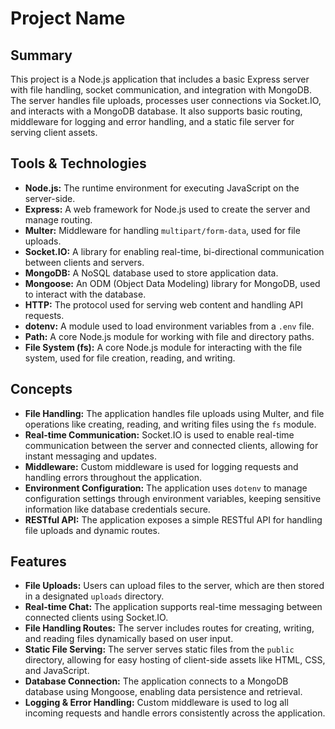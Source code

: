 # Project Name

## Summary
This project is a Node.js application that includes a basic Express server with file handling, socket communication, and integration with MongoDB. The server handles file uploads, processes user connections via Socket.IO, and interacts with a MongoDB database. It also supports basic routing, middleware for logging and error handling, and a static file server for serving client assets.

## Tools & Technologies
- **Node.js:** The runtime environment for executing JavaScript on the server-side.
- **Express:** A web framework for Node.js used to create the server and manage routing.
- **Multer:** Middleware for handling `multipart/form-data`, used for file uploads.
- **Socket.IO:** A library for enabling real-time, bi-directional communication between clients and servers.
- **MongoDB:** A NoSQL database used to store application data.
- **Mongoose:** An ODM (Object Data Modeling) library for MongoDB, used to interact with the database.
- **HTTP:** The protocol used for serving web content and handling API requests.
- **dotenv:** A module used to load environment variables from a `.env` file.
- **Path:** A core Node.js module for working with file and directory paths.
- **File System (fs):** A core Node.js module for interacting with the file system, used for file creation, reading, and writing.

## Concepts
- **File Handling:** The application handles file uploads using Multer, and file operations like creating, reading, and writing files using the `fs` module.
- **Real-time Communication:** Socket.IO is used to enable real-time communication between the server and connected clients, allowing for instant messaging and updates.
- **Middleware:** Custom middleware is used for logging requests and handling errors throughout the application.
- **Environment Configuration:** The application uses `dotenv` to manage configuration settings through environment variables, keeping sensitive information like database credentials secure.
- **RESTful API:** The application exposes a simple RESTful API for handling file uploads and dynamic routes.

## Features
- **File Uploads:** Users can upload files to the server, which are then stored in a designated `uploads` directory.
- **Real-time Chat:** The application supports real-time messaging between connected clients using Socket.IO.
- **File Handling Routes:** The server includes routes for creating, writing, and reading files dynamically based on user input.
- **Static File Serving:** The server serves static files from the `public` directory, allowing for easy hosting of client-side assets like HTML, CSS, and JavaScript.
- **Database Connection:** The application connects to a MongoDB database using Mongoose, enabling data persistence and retrieval.
- **Logging & Error Handling:** Custom middleware is used to log all incoming requests and handle errors consistently across the application.
